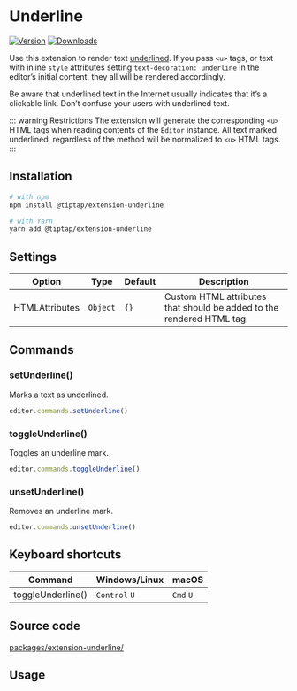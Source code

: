 # Underline
[![Version](https://img.shields.io/npm/v/@tiptap/extension-underline.svg?label=version)](https://www.npmjs.com/package/@tiptap/extension-underline)
[![Downloads](https://img.shields.io/npm/dm/@tiptap/extension-underline.svg)](https://npmcharts.com/compare/@tiptap/extension-underline?minimal=true)

Use this extension to render text <u>underlined</u>. If you pass `<u>` tags, or text with inline `style` attributes setting `text-decoration: underline` in the editor’s initial content, they all will be rendered accordingly.

Be aware that underlined text in the Internet usually indicates that it’s a clickable link. Don’t confuse your users with underlined text.

::: warning Restrictions
The extension will generate the corresponding `<u>` HTML tags when reading contents of the `Editor` instance. All text marked underlined, regardless of the method will be normalized to `<u>` HTML tags.
:::

## Installation
```bash
# with npm
npm install @tiptap/extension-underline

# with Yarn
yarn add @tiptap/extension-underline
```

## Settings
| Option         | Type     | Default | Description                                                           |
| -------------- | -------- | ------- | --------------------------------------------------------------------- |
| HTMLAttributes | `Object` | `{}`    | Custom HTML attributes that should be added to the rendered HTML tag. |

## Commands

### setUnderline()
Marks a text as underlined.

```js
editor.commands.setUnderline()
```

### toggleUnderline()
Toggles an underline mark.

```js
editor.commands.toggleUnderline()
```

### unsetUnderline()
Removes an underline mark.

```js
editor.commands.unsetUnderline()
```

## Keyboard shortcuts
| Command           | Windows/Linux      | macOS          |
| ----------------- | ------------------ | -------------- |
| toggleUnderline() | `Control`&nbsp;`U` | `Cmd`&nbsp;`U` |

## Source code
[packages/extension-underline/](https://github.com/ueberdosis/tiptap/blob/main/packages/extension-underline/)

## Usage
<tiptap-demo name="Marks/Underline"></tiptap-demo>
